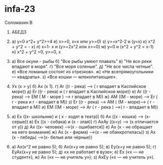 # infa-23
Соломахин В

1) АБЕДЗ

2) а) у=0 x^2+ y^2>=4 е) x>=0, x=x или y>=0) з) y>=x^2-2 и (y=x) к) x^2 + y^2 = - x) л) x=1- x и (y>=2x^2 или x>=0) м) y=0 и (x^2 + y^2 = x-1) н) x^2 + y^2 =0, y>=0, x

3) а) Все окуни - рыбы б) "Все рыбы умеют плавать" в) "Не все реки впадают в моря". г) "Все моря соленые". д) "Не все числа четные". е) «Все ломаные состоят из отрезков». ж) «Не всепрямоугольники — квадраты». з) «Все кошки — млекопитающие».

4) Ух (х > у) б) Aх (х 1). г) Ar ((r - река) --> ( r впадает в Каспийское море)) д) Er ((r - река) и ( r впадает в Каспийское море)) е) Ar ((r - река) --> EM ( M - море ) --> r впадает в M)) ж) AM ((M - море) --> Er ( r - река и r - впадает в М)) з) Er ((r - река) --> АМ ( (М - море)--> ( r - впадает в М)) и) EM ((M - море) --> Ar ( r - река ) -->( r - впадает в М))

5) а) Ex ((x- школьник) и ( х - ходят в театр)) б) Ах ((х - кошка) --> (х- серые)) в) Ех ((х - собака) и (х - злая)) г) АхАу ((х=у) --> (х отличается от у)) д) Ах ((х- человек) -->(х - ошибается)) е) Ах (х - не обращает на него внимания) ж) Ах (х - фирма) -->(х - не обанкротилась)) з) Ах (х - лебедь) —>(х- белые или чёрные))

6) а) Ах(х^2 не равно 5); б) Ах(х+у не равно 5); в) Еу(х+у не равно 5); г) ЕуАх(х+у не равно 5); д) «х не работает в вузе»; е) Еx («х — не студент»); ж) Ах («х — не учитель у»); з) АхЕу («х — не учитель у»).

